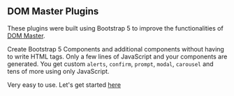 ## DOM Master Plugins

These plugins were built using Bootstrap 5 to improve the functionalities of [DOM Master](https://247-dev.com/projects/dom-master "DOM Master"). 

Create Bootstrap 5 Components and additional components without having to write HTML tags. Only a few lines of JavaScript and your components are generated. You get custom `alerts`, `confirm`, `prompt`, `modal`, `carousel` and tens of more using only JavaScript.

Very easy to use. Let's get started [here](https://247-dev.com/projects/dom-master/plugins "DOM Master Plugins")